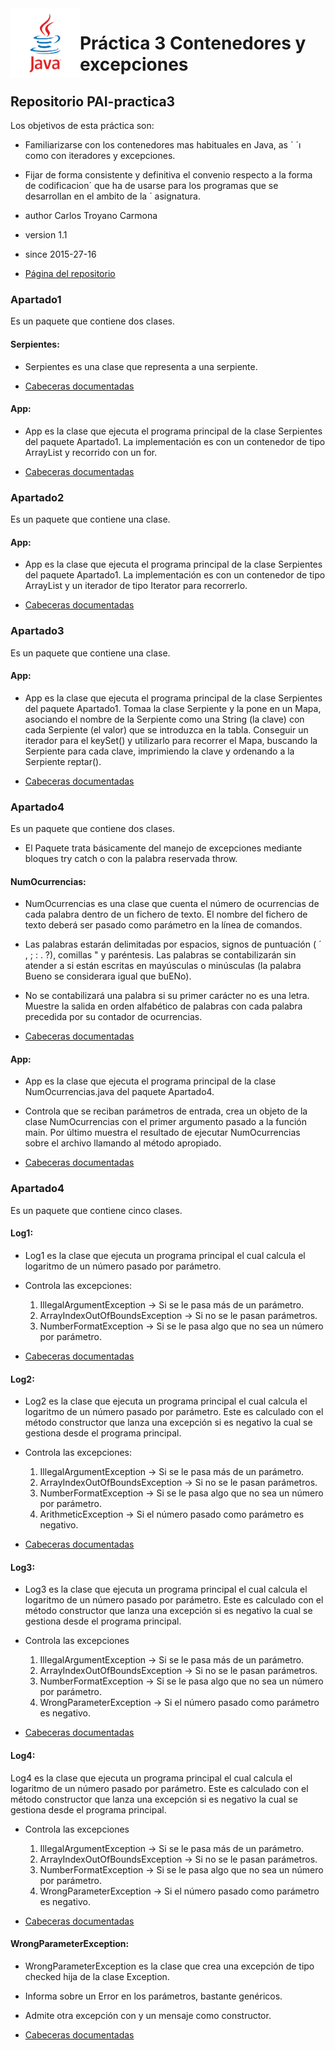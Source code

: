   <img src="./img/java.png" align="left" width="22%">

# Práctica 3 Contenedores y excepciones

## Repositorio PAI-practica3
Los objetivos de esta práctica son:
* Familiarizarse con los contenedores mas habituales en Java, as ´ ´ı como con
iteradores y excepciones.

* Fijar de forma consistente y definitiva el convenio respecto a la forma de codificacion´
que ha de usarse para los programas que se desarrollan en el ambito de la ´
asignatura.


* author  Carlos Troyano Carmona
* version 1.1
* since   2015-27-16
* [Página del repositorio](http://ctc87.github.io/PAI-practica3/doc/index.html)

### Apartado1
Es un paquete que contiene dos clases.

#### Serpientes:

* Serpientes es una clase que representa a una serpiente.

* [Cabeceras  documentadas](https://github.com/ctc87/PAI-practica3/blob/gh-pages/src/Apartado1/Serpientes.java)

#### App:

* App es la clase que ejecuta el programa principal de la clase Serpientes del paquete Apartado1.  La implementación es con un contenedor de tipo ArrayList y recorrido con un for.

* [Cabeceras  documentadas](https://github.com/ctc87/PAI-practica3/blob/gh-pages/src/Apartado1/App.java)

### Apartado2
  Es un paquete que contiene una clase.

#### App:

* App es la clase que ejecuta el programa principal de la clase Serpientes del paquete Apartado1.  La implementación es con un contenedor de tipo ArrayList y un iterador de tipo Iterator para recorrerlo.

* [Cabeceras  documentadas](https://github.com/ctc87/PAI-practica3/blob/gh-pages/src/Apartado2/App.java)

### Apartado3
  Es un paquete que contiene una clase.

#### App:

* App es la clase que ejecuta el programa principal de la clase Serpientes del paquete Apartado1. Tomaa la clase Serpiente y la pone en un Mapa, asociando el nombre de la Serpiente como una String (la clave) con cada Serpiente (el valor) que se introduzca en la tabla. Conseguir un iterador para el keySet() y utilizarlo para recorrer el Mapa, buscando la Serpiente para cada clave, imprimiendo la clave y ordenando a la Serpiente reptar().

* [Cabeceras  documentadas](https://github.com/ctc87/PAI-practica3/blob/gh-pages/src/Apartado3/App.java)

### Apartado4
  Es un paquete que contiene dos clases.

  * El Paquete trata básicamente del manejo de excepciones mediante bloques try catch o con la palabra reservada throw.

#### NumOcurrencias:
* NumOcurrencias es una clase que cuenta el número de ocurrencias de cada palabra dentro de un fichero de texto. El nombre del fichero de texto deberá ser pasado como parámetro en la línea de comandos.

* Las palabras estarán delimitadas por espacios, signos de puntuación ( ´ , ; : . ?), comillas " y paréntesis. Las palabras se contabilizarán sin atender a si están escritas en mayúsculas o minúsculas (la palabra Bueno se considerara igual que buENo).

* No se contabilizará una palabra si su primer carácter no es una letra. Muestre la salida en orden alfabético de palabras con cada palabra precedida por su contador de ocurrencias.

* [Cabeceras  documentadas](https://github.com/ctc87/PAI-practica3/blob/gh-pages/src/Apartado4/NumOcurrencias.java)

#### App:

* App es la clase que ejecuta el programa principal de la clase NumOcurrencias.java del paquete Apartado4.

* Controla que se reciban parámetros de entrada, crea un objeto de la clase NumOcurrencias con el primer argumento pasado a la función main. Por último muestra el resultado de ejecutar NumOcurrencias sobre el archivo llamando al método apropiado.

* [Cabeceras  documentadas](https://github.com/ctc87/PAI-practica3/blob/gh-pages/src/Apartado4/App.java)

### Apartado4
  Es un paquete que contiene cinco clases.

#### Log1:
* Log1 es la clase que ejecuta un programa principal el cual calcula el logaritmo de un número pasado por parámetro.

* Controla las excepciones:

  1. IllegalArgumentException -> Si se le pasa más de un parámetro.
  2. ArrayIndexOutOfBoundsException -> Si no se le pasan parámetros.
  3. NumberFormatException -> Si se le pasa algo que no sea un número por parámetro.

* [Cabeceras  documentadas](https://github.com/ctc87/PAI-practica3/blob/gh-pages/src/Apartado5/Log1.java)

#### Log2:
* Log2 es la clase que ejecuta un programa principal el cual calcula el logaritmo de un número pasado por parámetro. Este es calculado con el método constructor que lanza una excepción si es negativo la cual se gestiona desde el programa principal.

* Controla las excepciones:

  1. IllegalArgumentException -> Si se le pasa más de un parámetro.
  2. ArrayIndexOutOfBoundsException -> Si no se le pasan parámetros.
  3. NumberFormatException -> Si se le pasa algo que no sea un número por parámetro.
  4. ArithmeticException -> Si el número pasado como parámetro es negativo.

* [Cabeceras  documentadas](https://github.com/ctc87/PAI-practica3/blob/gh-pages/src/Apartado5/Log2.java)

#### Log3:
* Log3 es la clase que ejecuta un programa principal el cual calcula el logaritmo de un número pasado por parámetro. Este es calculado con el método constructor que lanza una excepción si es negativo la cual se gestiona desde el programa principal.

* Controla las excepciones

  1. IllegalArgumentException -> Si se le pasa más de un parámetro.
  2. ArrayIndexOutOfBoundsException -> Si no se le pasan parámetros.
  3. NumberFormatException -> Si se le pasa algo que no sea un número por parámetro.
  4. WrongParameterException -> Si el número pasado como parámetro es negativo.

* [Cabeceras  documentadas](https://github.com/ctc87/PAI-practica3/blob/gh-pages/src/Apartado5/Log3.java)

#### Log4:
Log4 es la clase que ejecuta un programa principal el cual calcula el logaritmo de un número pasado por parámetro. Este es calculado con el método constructor que lanza una excepción si es negativo la cual se gestiona desde el programa principal.

* Controla las excepciones

  1. IllegalArgumentException -> Si se le pasa más de un parámetro.
  2. ArrayIndexOutOfBoundsException -> Si no se le pasan parámetros.
  3. NumberFormatException -> Si se le pasa algo que no sea un número por parámetro.
  4. WrongParameterException -> Si el número pasado como parámetro es negativo.

* [Cabeceras  documentadas](https://github.com/ctc87/PAI-practica3/blob/gh-pages/src/Apartado5/Log4.java)

#### WrongParameterException:
* WrongParameterException es la clase que crea una excepción de tipo checked hija de la clase Exception.

* Informa sobre un Error en los parámetros, bastante genéricos.

* Admite otra excepción con y un mensaje como constructor.

* [Cabeceras  documentadas](https://github.com/ctc87/PAI-practica3/blob/gh-pages/src/Apartado5/WrongParameterException.java)
